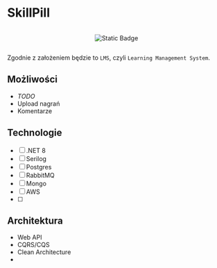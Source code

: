 # SkillPill

<div style="display: flex; flex-wrap: wrap; justify-content: center; align-items: center; text-align: center;">

  ![Static Badge](https://img.shields.io/badge/under-construction-yellow)
  
</div>

Zgodnie z założeniem będzie to `LMS`, czyli `Learning Management System`.


## Możliwości
- *TODO*
- Upload nagrań
- Komentarze

 
## Technologie
- [ ] .NET 8
- [ ] Serilog
- [ ] Postgres
- [ ] RabbitMQ
- [ ] Mongo
- [ ] AWS
- [ ] 

## Architektura
- Web API
- CQRS/CQS
- Clean Architecture
- 